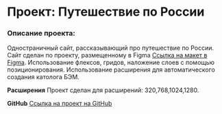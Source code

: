 # Проект: Путешествие по России

### Описание проекта: 
Одностраничный сайт, рассказывающий про путешествие по России. Сайт сделан по проекту, размещенному в Figma [Ссылка на макет в Figma](https://www.figma.com/file/5S2WSbEFL6awjVWJ0NWL8Q/Sprint-3_-Russia-_-desktop-mobile?node-id=28503%3A0). 
Использование флексов, гридов, наложение слоев с помощью позиционирования. Использование расширения для автоматического создания католога БЭМ.

**Расширения**
Проект сделан для расширений: 320,768,1024,1280.

**GitHub**
[Ссылка на проект на GitHub]( https://alla-katkova.github.io/russian-travel/)
